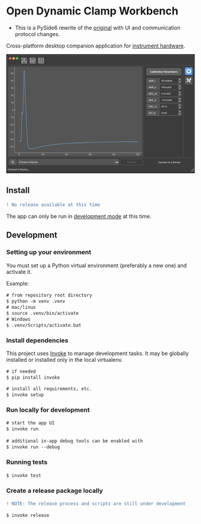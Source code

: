 # Open Dynamic Clamp Workbench

- This is a PySide6 rewrite of the [original](https://github.com/christianrickert/pyClamp) with UI and communication protocol changes.  

Cross-platform desktop companion application
for [instrument hardware](../firmware/README.md).

![GUI example image](.github/img/workbench_gui.png)

## Install

```diff
! No release available at this time
```

The app can only be run in [development mode](#development) at this time.

## Development

### Setting up your environment

You must set up a Python virtual environment (preferably a new one) and activate it.

Example:

```shell
# from repository root directory
$ python -m venv .venv
# mac/linux
$ source .venv/bin/activate
# Windows
$ .venv/Scripts/activate.bat
```

### Install dependencies

This project uses [Invoke](https://www.pyinvoke.org/) to manage development tasks.
It may be globally installed or installed only in the local virtualenv.

```shell
# if needed
$ pip install invoke
```

```shell
# install all requirements, etc.
$ invoke setup
```

### Run locally for development

```shell
# start the app UI
$ invoke run

# additional in-app debug tools can be enabled with
$ invoke run --debug
```

### Running tests

```shell
$ invoke test
```

### Create a release package locally

```diff
! NOTE: The release process and scripts are still under development
```

```shell
$ invoke release
```